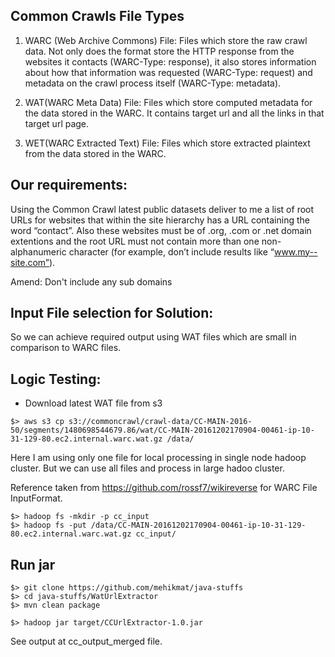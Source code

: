 
Common Crawls File Types
-------------------------

1. WARC (Web Archive Commons) File:
   Files which store the raw crawl data.
   Not only does the format store the HTTP response from the websites it contacts (WARC-Type: response),
   it also stores information about how that information was requested (WARC-Type: request)
   and metadata on the crawl process itself (WARC-Type: metadata).

2. WAT(WARC Meta Data) File:
   Files which store computed metadata for the data stored in the WARC.
   It contains target url and all the links in that target url page.

3. WET(WARC Extracted Text) File:
   Files which store extracted plaintext from the data stored in the WARC.

Our requirements:
-----------------
Using the Common Crawl latest public datasets deliver to me a list of root URLs for websites that within the site
hierarchy has a URL containing the word “contact”. Also these websites must be of .org, .com or .net domain extentions
and the root URL must not contain more than one non-alphanumeric character (for example, don’t include results like “www.my--site.com”).

Amend: Don't include any sub domains

Input File selection for Solution:
----------------------------------
So we can achieve required output using WAT files which are small in comparison to WARC files.


Logic Testing:
--------------

- Download latest WAT file from s3

`$> aws s3 cp s3://commoncrawl/crawl-data/CC-MAIN-2016-50/segments/1480698544679.86/wat/CC-MAIN-20161202170904-00461-ip-10-31-129-80.ec2.internal.warc.wat.gz /data/`

Here I am using only one file for local processing in single node hadoop cluster.
But we can use all files and process in large hadoo cluster.

Reference taken from https://github.com/rossf7/wikireverse for WARC File InputFormat.

```
$> hadoop fs -mkdir -p cc_input
$> hadoop fs -put /data/CC-MAIN-20161202170904-00461-ip-10-31-129-80.ec2.internal.warc.wat.gz cc_input/
```

Run jar
--------
```
$> git clone https://github.com/mehikmat/java-stuffs
$> cd java-stuffs/WatUrlExtractor
$> mvn clean package

$> hadoop jar target/CCUrlExtractor-1.0.jar
```

See output at cc_output_merged file.


